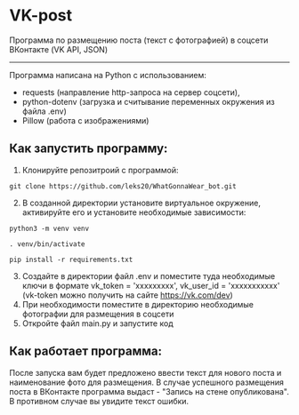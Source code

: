 # VK-post

Программа по размещению поста (текст с фотографией) в соцсети ВКонтакте (VK API, JSON)
_________________________________________
Программа написана на Python с использованием:
- requests (направление http-запроса на сервер соцсети),
- python-dotenv (загрузка и считывание переменных окружения из файла .env)
- Pillow (работа с изображениями)

## Как запустить программу:

1) Клонируйте репозитроий с программой:
```
git clone https://github.com/leks20/WhatGonnaWear_bot.git
```
2) В созданной директории установите виртуальное окружение, активируйте его и установите необходимые зависимости:
```
python3 -m venv venv

. venv/bin/activate

pip install -r requirements.txt
```
3) Создайте в директории файл .env и поместите туда необходимые ключи в формате vk_token = 'ххххххххх', vk_user_id = 'ххххххххххх'
(vk-token можно получить на сайте https://vk.com/dev)
4) При необходимости поместите в директорию необходимые фотографии для размещения в соцсети
5) Откройте файл main.py и запустите код


## Как работает программа:
После запуска вам будет предложено ввести текст для нового поста и наименование фото для размещения.
В случае успешного размещения поста в ВКонтакте программа выдаст - "Запись на стене опубликована".
В противном случае вы увидите текст ошибки.

